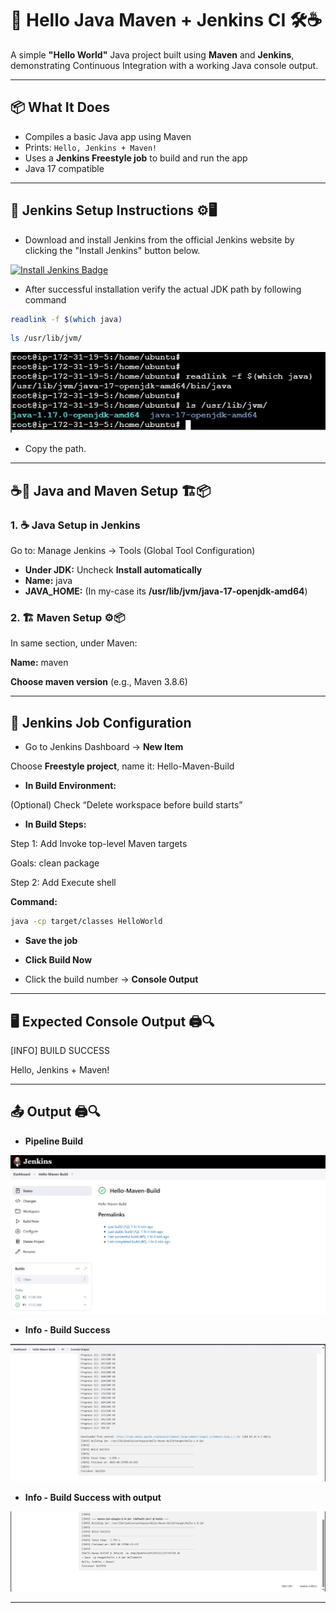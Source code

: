 # 🚀 Hello Java Maven + Jenkins CI 🛠️☕

A simple **"Hello World"** Java project built using **Maven** and **Jenkins**, demonstrating Continuous Integration with a working Java console output.

---

## 📦 What It Does

- Compiles a basic Java app using Maven
- Prints: `Hello, Jenkins + Maven!`
- Uses a **Jenkins Freestyle job** to build and run the app
- Java 17 compatible

---
## 🧰 Jenkins Setup Instructions ⚙️🖥️
- Download and install Jenkins from the official Jenkins website by clicking the "Install Jenkins" button below.

<a href="https://www.jenkins.io/doc/book/installing/linux/" target="_blank">
  <img src="https://img.shields.io/badge/Install%20Jenkins-007BFF?style=for-the-badge&logo=githubpages&logoColor=white" alt="Install Jenkins Badge" />
</a>

-  After successful installation verify the actual JDK path by following command
  
```bash
readlink -f $(which java)
```

```bash
ls /usr/lib/jvm/
```
![image alt](https://github.com/Pranaykokkonda/hello-java-maven-task8/blob/bc7a24ad6422b79324ffef533975554fc7fcb943/01-actual-JDK-path.jpg)
-  Copy the path.

---
## ☕🔧 Java and Maven Setup 🏗️📦
### 1. ☕ Java Setup in Jenkins
Go to: Manage Jenkins → Tools (Global Tool Configuration)
- **Under JDK:** Uncheck **Install automatically**
- **Name:** java
- **JAVA_HOME:** <Paste the path here>  (In my-case its **/usr/lib/jvm/java-17-openjdk-amd64**)

### 2. 🏗️ Maven Setup ⚙️📦
In same section, under Maven:

**Name:** maven

**Choose maven version** (e.g., Maven 3.8.6)

---
## 🚀 Jenkins Job Configuration

- Go to Jenkins Dashboard → **New Item**

Choose **Freestyle project**, name it: Hello-Maven-Build

- **In Build Environment:**

(Optional) Check “Delete workspace before build starts”

- **In Build Steps:**

Step 1: Add Invoke top-level Maven targets

Goals: clean package

Step 2: Add Execute shell

**Command:**

```bash
java -cp target/classes HelloWorld
```
- **Save the job**

- **Click Build Now**

- Click the build number → **Console Output**

---
## 🖥 Expected Console Output 🖨️🔍
  
[INFO] BUILD SUCCESS

Hello, Jenkins + Maven!

---
## 📤 Output 🖨️🔍
-  **Pipeline Build**
  
![image alt](https://github.com/Pranaykokkonda/hello-java-maven-task8/blob/bc7a24ad6422b79324ffef533975554fc7fcb943/02-pipeline-build.jpg)
-  **Info - Build Success**
  
![image alt](https://github.com/Pranaykokkonda/hello-java-maven-task8/blob/bc7a24ad6422b79324ffef533975554fc7fcb943/03-info-build-success.jpg)
-  **Info - Build Success with output**

![image alt](https://github.com/Pranaykokkonda/hello-java-maven-task8/blob/bc7a24ad6422b79324ffef533975554fc7fcb943/04-info-bs-with-output.jpg)

---
